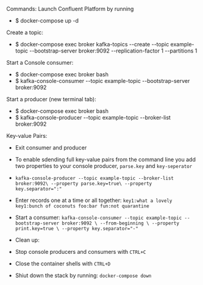 Commands:
Launch Confluent Platform by running
- $ docker-compose up -d

Create a topic:
- $ docker-compose exec broker kafka-topics --create --topic example-topic --bootstrap-server broker:9092 --replication-factor 1 --partitions 1

Start a Console consumer:
- $ docker-compose exec broker bash
- $ kafka-console-consumer --topic example-topic --bootstrap-server broker:9092 

Start a producer (new terminal tab):
- $ docker-compose exec broker bash
- $ kafka-console-producer --topic example-topic --broker-list broker:9092

Key-value Pairs:
- Exit consumer and producer
- To enable sdending full key-value pairs from the command line you add two properties to your console producer, `parse.key` and `key-seperator`
- `kafka-console-producer --topic example-topic --broker-list broker:9092\
  --property parse.key=true\
  --property key.separator=":"`
- Enter records one at a time or all together:
`key1:what a lovely
key1:bunch of coconuts
foo:bar
fun:not quarantine`

- Start a consumer:
`kafka-console-consumer --topic example-topic --bootstrap-server broker:9092 \
 --from-beginning \
 --property print.key=true \
 --property key.separator="-"`

- Clean up:
- Stop console producers and consumers with `CTRL+C`
- Close the container shells with `CTRL+D`
- Shiut down the stack by running: `docker-compose down`
